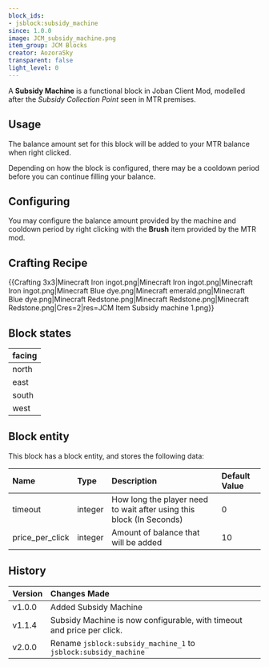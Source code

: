 ```yaml
---
block_ids:
- jsblock:subsidy_machine
since: 1.0.0
image: JCM_subsidy_machine.png
item_group: JCM Blocks
creator: AozoraSky
transparent: false
light_level: 0
---
```


A **Subsidy Machine** is a functional block in Joban Client Mod, modelled after the *Subsidy Collection Point* seen in MTR premises.

## Usage
The balance amount set for this block will be added to your MTR balance when right clicked.

Depending on how the block is configured, there may be a cooldown period before you can continue filling your balance.

## Configuring

You may configure the balance amount provided by the machine and cooldown period by right clicking with the **Brush** item provided by the MTR mod.

## Crafting Recipe
{{Crafting 3x3|Minecraft Iron ingot.png|Minecraft Iron ingot.png|Minecraft Iron ingot.png|Minecraft Blue dye.png|Minecraft emerald.png|Minecraft Blue dye.png|Minecraft Redstone.png|Minecraft Redstone.png|Minecraft Redstone.png|Cres=2|res=JCM Item Subsidy machine 1.png}}

## Block states
| facing |
|:-------|
| north  |
| east   |
| south  |
| west   |

## Block entity
This block has a block entity, and stores the following data:

| Name            | Type    | Description                                                          | Default Value |
|:----------------|:--------|:---------------------------------------------------------------------|:--------------|
| timeout         | integer | How long the player need to wait after using this block (In Seconds) | 0             |
| price_per_click | integer | Amount of balance that will be added                                 | 10            |

## History
| Version | Changes Made                                                           |
|:--------|:-----------------------------------------------------------------------|
| v1.0.0  | Added Subsidy Machine                                                  |
| v1.1.4  | Subsidy Machine is now configurable, with timeout and price per click. |
| v2.0.0  | Rename `jsblock:subsidy_machine_1` to `jsblock:subsidy_machine`        |